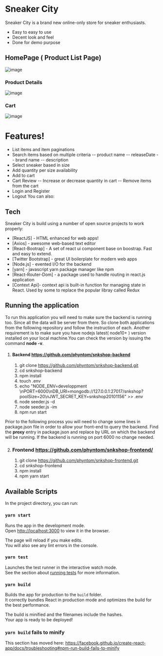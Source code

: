 # Sneaker City

Sneaker City is a brand new online-only store for sneaker enthusiasts.

-  Easy to easy to use
-  Decent look and feel
-  Done for demo purpose

## HomePage ( Product List Page)

![image](https://drive.google.com/uc?export=view&id=1G-KfbgxTUli4m2hjCqV7iBH4UQh7jQeh)

### Product Details

![image](https://drive.google.com/uc?export=view&id=10vBFQiLZXh57nsvsN8atzuCcYSFGazn0)

### Cart

![image](https://drive.google.com/open?id=1IHGuHEkA-w26-sIH0snhJj-GGIXSvawX)

# Features!

-  List items and item paginations
-  Search items based on multiple criteria
   -- product name
   -- releaseDate
   -- brand name
   -- description
-  Select sneaker based in size
-  Add quantity per size availability
-  Add to cart
-  Cart Review
   -- Increase or decrease quantity in cart
   -- Remove items from the cart
-  Login and Register
-  Logout
   You can also:

## Tech

Sneaker City is build using a number of open source projects to work properly:

-  [ReactJS] - HTML enhanced for web apps!
-  [Axios] - awesome web-based text editor
-  [React-Bootrap] - A set of react ui component base on boostrap. Fast and easy to extend.
-  [Twitter Bootstrap] - great UI boilerplate for modern web apps
-  [Node.js] - evented I/O for the backend
-  [yarn] - javascript yarn package manager like npm
-  [React-Router-Dom] - a package used to handle routing in react.js application
-  [Context Api]- context api is built-in function for managing state in React. Used by some to replace the popular libray called Redux

## Running the application

To run this application you will need to make sure the backend is running too. Since all the data will be server from there. So clone both applications from the following repository and follow the instruction of each. Another requirement is to make sure you have nodejs latest( node10+ ) version installed on your local machine.You can check the version by issuing the command **node -v**.

1. #### Backend https://github.com/phyntom/snkshop-backend
   1. git clone https://github.com/phyntom/snkshop-backend.git
   2. cd snkshop-backend
   3. npm install
   4. touch .env
   5. echo "NODE_ENV=developpment \nPORT=6000\nDB_URI=mongodb://127.0.0.1:27017/snkshop?poolSize=20\nJWT_SECRET_KEY=snkshop20101156" >> .env
   6. node seeder.js -d
   7. node seeder.js -im
   8. npm run start

Prior to the following process you will need to change some lines in package.json file in order to allow your front-end to query the backend. Find the **proxy** entry in package.json and replace by URL on which the backend will be running. If the backend is running on port 6000 no change needed.

2. ### Frontend https://github.com/phyntom/snkshop-frontend/
   1. git clone https://github.com/phyntom/snkshop-frontend.git
   2. cd snkshop-frontend
   3. npm install
   4. npm yarn start

## Available Scripts

In the project directory, you can run:

### `yarn start`

Runs the app in the development mode.<br />
Open [http://localhost:3000](http://localhost:3000) to view it in the browser.

The page will reload if you make edits.<br />
You will also see any lint errors in the console.

### `yarn test`

Launches the test runner in the interactive watch mode.<br />
See the section about [running tests](https://facebook.github.io/create-react-app/docs/running-tests) for more information.

### `yarn build`

Builds the app for production to the `build` folder.<br />
It correctly bundles React in production mode and optimizes the build for the best performance.

The build is minified and the filenames include the hashes.<br />
Your app is ready to be deployed!

### `yarn build` fails to minify

This section has moved here: https://facebook.github.io/create-react-app/docs/troubleshooting#npm-run-build-fails-to-minify
